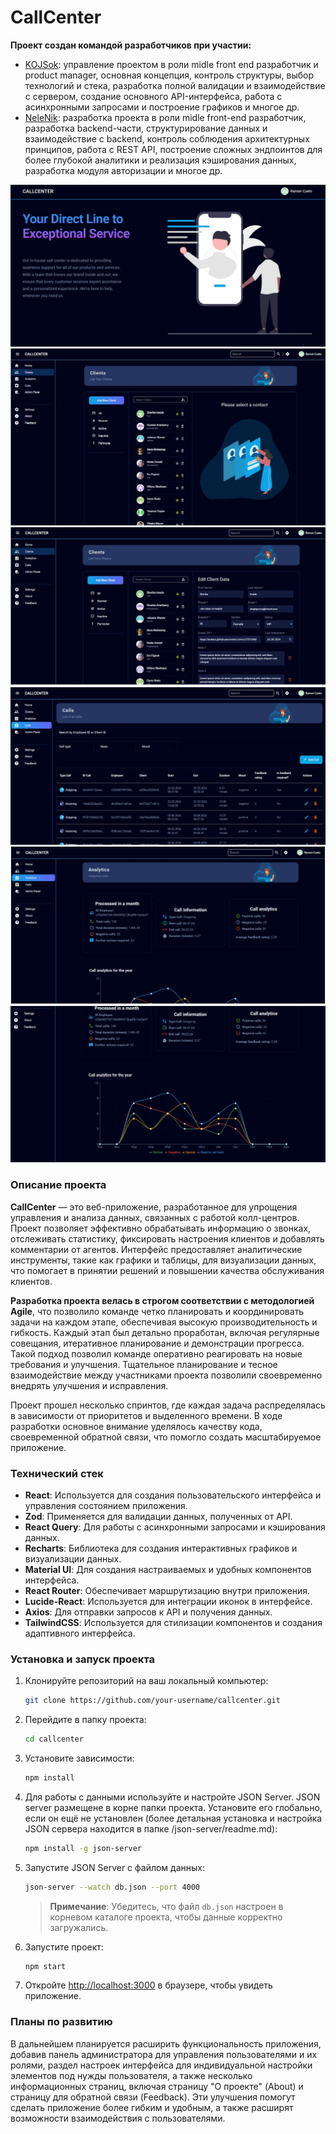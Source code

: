 
# CallCenter

**Проект создан командой разработчиков при участии:**
- [KOJSok](https://github.com/kojsok): управление проектом в роли midle front end разработчик и product manager, основная концепция, контроль структуры, выбор технологий и стека, разработка полной валидации и взаимодействие с сервером, создание основного API-интерфейса, работа с асинхронными запросами и построение графиков и многое др.
- [NeleNik](https://github.com/Nelenik): разработка проекта в роли midle front-end разработчик, разработка backend-части, структурирование данных и взаимодействие с backend, контроль соблюдения архитектурных принципов, работа с REST API, построение сложных эндпоинтов для более глубокой аналитики и реализация кэширования данных, разработка модуля авторизации и многое др.


![Home page](./src/assets/screens/Home.jpg)
![Clients page](./src/assets/screens/Clients.jpg)
![Clients edit page](./src/assets/screens/ClientsEdit.jpg)
![Calls edit page](./src/assets/screens/Calls.jpg)
![Analitics edit page](./src/assets/screens/Analitics.jpg)
![Analitics charts edit page](./src/assets/screens/AnaliticsCharts.jpg)



### Описание проекта
**CallCenter** — это веб-приложение, разработанное для упрощения управления и анализа данных, связанных с работой колл-центров. Проект позволяет эффективно обрабатывать информацию о звонках, отслеживать статистику, фиксировать настроения клиентов и добавлять комментарии от агентов. Интерфейс предоставляет аналитические инструменты, такие как графики и таблицы, для визуализации данных, что помогает в принятии решений и повышении качества обслуживания клиентов.

**Разработка проекта велась в строгом соответствии с методологией Agile**, что позволило команде четко планировать и координировать задачи на каждом этапе, обеспечивая высокую производительность и гибкость. Каждый этап был детально проработан, включая регулярные совещания, итеративное планирование и демонстрации прогресса. Такой подход позволил команде оперативно реагировать на новые требования и улучшения. Тщательное планирование и тесное взаимодействие между участниками проекта позволили своевременно внедрять улучшения и исправления.

Проект прошел несколько спринтов, где каждая задача распределялась в зависимости от приоритетов и выделенного времени. В ходе разработки основное внимание уделялось качеству кода, своевременной обратной связи, что помогло создать масштабируемое приложение.

### Технический стек
- **React**: Используется для создания пользовательского интерфейса и управления состоянием приложения.
- **Zod**: Применяется для валидации данных, полученных от API.
- **React Query**: Для работы с асинхронными запросами и кэширования данных.
- **Recharts**: Библиотека для создания интерактивных графиков и визуализации данных.
- **Material UI**: Для создания настраиваемых и удобных компонентов интерфейса.
- **React Router**: Обеспечивает маршрутизацию внутри приложения.
- **Lucide-React**: Используется для интеграции иконок в интерфейсе.
- **Axios**: Для отправки запросов к API и получения данных.
- **TailwindCSS**: Используется для стилизации компонентов и создания адаптивного интерфейса.

### Установка и запуск проекта

1. Клонируйте репозиторий на ваш локальный компьютер:
   ```bash
   git clone https://github.com/your-username/callcenter.git
   ```

2. Перейдите в папку проекта:
   ```bash
   cd callcenter
   ```

3. Установите зависимости:
   ```bash
   npm install
   ```

4. Для работы с данными используйте и настройте JSON Server. JSON server размещене в корне папки проекта.  Установите его глобально, если он ещё не установлен (более детальная установка и настройка JSON сервера находится в папке /json-server/readme.md):
   ```bash
   npm install -g json-server
   ```

5. Запустите JSON Server с файлом данных:
   ```bash
   json-server --watch db.json --port 4000
   ```
   > **Примечание**: Убедитесь, что файл `db.json` настроен в корневом каталоге проекта, чтобы данные корректно загружались.

6. Запустите проект:
   ```bash
   npm start
   ```

7. Откройте [http://localhost:3000](http://localhost:3000) в браузере, чтобы увидеть приложение.


### Планы по развитию
В дальнейшем планируется расширить функциональность приложения, добавив панель администратора для управления пользователями и их ролями, раздел настроек интерфейса для индивидуальной настройки элементов под нужды пользователя, а также несколько информационных страниц, включая страницу "О проекте" (About) и страницу для обратной связи (Feedback). Эти улучшения помогут сделать приложение более гибким и удобным, а также расширят возможности взаимодействия с пользователями.
